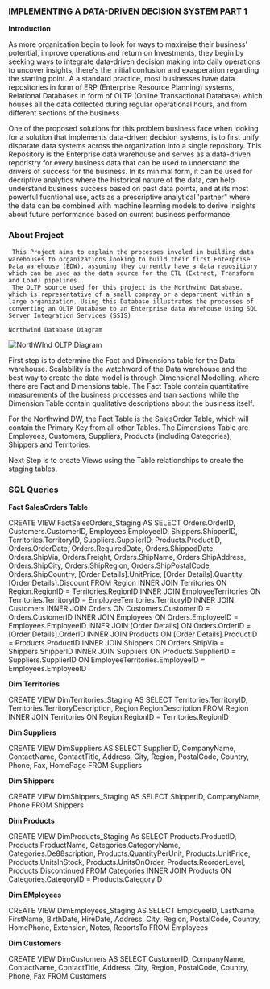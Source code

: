 ### IMPLEMENTING A DATA-DRIVEN DECISION SYSTEM PART 1

**Introduction**
 
 As more organization begin to look for ways to maximise their business' potential, improve operations and return on Investments, they begin by seeking ways to integrate data-driven decision making into daily operations to uncover insights, there's the initial confusion and exasperation regarding the starting point. A a standard practice, most businesses have data repositories in form of ERP (Enterprise Resource Planning) systems, Relational Databases in form of OLTP (Online Transactional Database) which houses all the data collected during regular operational hours, and from different sections of the business.
  
  One of the proposed solutions for this problem business face when looking for a solution that implements data-driven decision systems, is to first unify disparate data systems across the organization into a single repository. This Repository is the Enterprise data warehouse and serves as a data-driven reporistry for every business data that can be used to understand the drivers of success for the business. In its minimal form, it can be used for decriptive analytics where the historical nature of the data, can help understand business success based on past data points, and at its most powerful fucntional use, acts as a prescriptive analytical 'partner" where the data can be combined with machine learning models to derive insights about future performance based on current business performance.
    
### About Project
  
     This Project aims to explain the processes involed in building data warehouses to organizations looking to build their first Enterprise Data warehouse (EDW), assuming they currently have a data repositiory which can be used as the data source for the ETL (Extract, Transform and Load) pipelines. 
     The OLTP source used for this project is the Northwind Database, which is representative of a small compnay or a department within a large organization. Using this Database illustrates the processes of converting an OLTP Database to an Enterprise data Warehouse Using SQL Server Integration Services (SSIS) 
     
    Northwind Database Diagram
    
  ![NorthWInd OLTP Diagram](https://user-images.githubusercontent.com/105971126/235525453-37222ea7-2c23-4eb8-a57e-735fff2483e5.png) 

First step is to determine the Fact and Dimensions table for the Data warehouse. Scalability is the watchword of the Data warehouse and the best way to create the data model is through Dimensional Modelling, where there are Fact and Dimensions table. The Fact Table contain quantitative measurements of the business processes and tran sactions while the Dimension Table contain qualitative descriptions about the business itself.

For the Northwind DW, the Fact Table is the SalesOrder Table, which will contain the Primary Key from all other Tables.
The Dimensions Table are Employees, Customers, Suppliers, Products (including Categories), Shippers and Territories.

Next Step is to create Views using the Table relationships to create the staging tables.

### SQL Queries

**Fact SalesOrders Table**

CREATE VIEW FactSalesOrders_Staging
AS
SELECT Orders.OrderID, Customers.CustomerID, Employees.EmployeeID, Shippers.ShipperID, Territories.TerritoryID, 
		Suppliers.SupplierID, Products.ProductID, 
		Orders.OrderDate, Orders.RequiredDate, Orders.ShippedDate, Orders.ShipVia, Orders.Freight, Orders.ShipName, 
        Orders.ShipAddress, Orders.ShipCity, Orders.ShipRegion, Orders.ShipPostalCode, Orders.ShipCountry, 
		[Order Details].UnitPrice, [Order Details].Quantity, [Order Details].Discount
FROM   Region 
INNER JOIN
             Territories ON Region.RegionID = Territories.RegionID 
INNER JOIN
             EmployeeTerritories ON Territories.TerritoryID = EmployeeTerritories.TerritoryID 
INNER JOIN
             Customers 
INNER JOIN
             Orders ON Customers.CustomerID = Orders.CustomerID 
INNER JOIN
             Employees ON Orders.EmployeeID = Employees.EmployeeID 
INNER JOIN
             [Order Details] ON Orders.OrderID = [Order Details].OrderID 
INNER JOIN
             Products ON [Order Details].ProductID = Products.ProductID 
INNER JOIN
             Shippers ON Orders.ShipVia = Shippers.ShipperID 
INNER JOIN
             Suppliers ON Products.SupplierID = Suppliers.SupplierID 
		ON   EmployeeTerritories.EmployeeID = Employees.EmployeeID
  
**Dim Territories**

CREATE VIEW DimTerritories_Staging
AS SELECT Territories.TerritoryID, 
		Territories.TerritoryDescription, 
		Region.RegionDescription
FROM   Region 
INNER JOIN
Territories ON Region.RegionID = Territories.RegionID

**Dim Suppliers**

CREATE VIEW DimSuppliers
AS SELECT SupplierID, CompanyName, ContactName, ContactTitle, Address, City, Region, 
PostalCode, Country, Phone, Fax, HomePage
FROM   Suppliers

**Dim Shippers**

CREATE VIEW DimShippers_Staging
AS SELECT ShipperID, CompanyName, Phone
FROM   Shippers

**Dim Products**

CREATE VIEW DimProducts_Staging
As SELECT Products.ProductID, Products.ProductName, Categories.CategoryName, 
		Categories.De88scription, Products.QuantityPerUnit, Products.UnitPrice, Products.UnitsInStock, 
		Products.UnitsOnOrder, Products.ReorderLevel, Products.Discontinued
FROM   Categories INNER JOIN
             Products ON Categories.CategoryID = Products.CategoryID
             
**Dim EMployees**

CREATE VIEW DimEmployees_Staging
AS SELECT EmployeeID, LastName, FirstName, BirthDate, HireDate, Address, 
City, Region, PostalCode, Country, HomePhone, Extension, Notes, ReportsTo
FROM   Employees


**Dim Customers**

CREATE VIEW DimCustomers
AS SELECT CustomerID, CompanyName, ContactName, ContactTitle, Address, 
City, Region, PostalCode, Country, Phone, Fax
FROM   Customers
